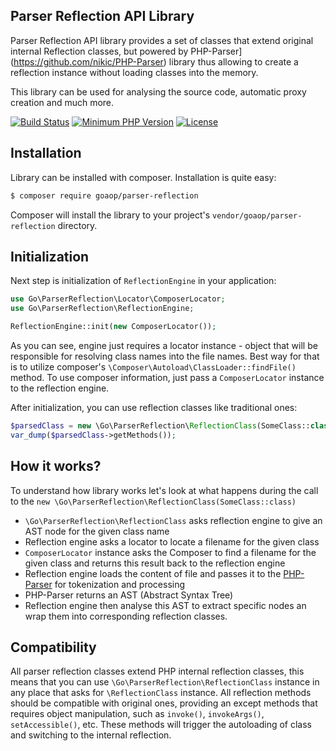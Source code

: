 Parser Reflection API Library
-----------------

Parser Reflection API library provides a set of classes that extend original internal Reflection classes, but powered by PHP-Parser](https://github.com/nikic/PHP-Parser) library thus allowing to create a reflection instance without loading classes into the memory.

This library can be used for analysing the source code, automatic proxy creation and much more.

[![Build Status](https://secure.travis-ci.org/goaop/parser-reflection.png?branch=master)](https://travis-ci.org/goaop/parser-reflection)
[![Minimum PHP Version](http://img.shields.io/badge/php-%3E%3D%205.5-8892BF.svg)](https://php.net/)
[![License](https://img.shields.io/packagist/l/goaop/parser-reflection.svg)](https://packagist.org/packages/goaop/parser-reflection)

Installation
------------

Library can be installed with composer. Installation is quite easy:

```bash
$ composer require goaop/parser-reflection
```

Composer will install the library to your project's `vendor/goaop/parser-reflection` directory.

Initialization
------------

Next step is initialization of `ReflectionEngine` in your application: 

```php
use Go\ParserReflection\Locator\ComposerLocator;
use Go\ParserReflection\ReflectionEngine;

ReflectionEngine::init(new ComposerLocator());
```
As you can see, engine just requires a locator instance - object that will be responsible for resolving class names into the file names. Best way for that is to utilize composer's `\Composer\Autoload\ClassLoader::findFile()` method. To use composer information, just pass a `ComposerLocator` instance to the reflection engine.

After initialization, you can use reflection classes like traditional ones:

```php
$parsedClass = new \Go\ParserReflection\ReflectionClass(SomeClass::class);
var_dump($parsedClass->getMethods());
```

How it works?
------------

To understand how library works let's look at what happens during the call to the `new \Go\ParserReflection\ReflectionClass(SomeClass::class)`

 * `\Go\ParserReflection\ReflectionClass` asks reflection engine to give an AST node for the given class name
 * Reflection engine asks a locator to locate a filename for the given class
 * `ComposerLocator` instance asks the Composer to find a filename for the given class and returns this result back to the reflection engine
 * Reflection engine loads the content of file and passes it to the [PHP-Parser](https://github.com/nikic/PHP-Parser) for tokenization and processing
 * PHP-Parser returns an AST (Abstract Syntax Tree)
 * Reflection engine then analyse this AST to extract specific nodes an wrap them into corresponding reflection classes.
 
Compatibility
------------

All parser reflection classes extend PHP internal reflection classes, this means that you can use `\Go\ParserReflection\ReflectionClass` instance in any place that asks for `\ReflectionClass` instance. All reflection methods should be compatible with original ones, providing an  except methods that requires object manipulation, such as `invoke()`, `invokeArgs()`, `setAccessible()`, etc. These methods will trigger the autoloading of class and switching to the internal reflection. 